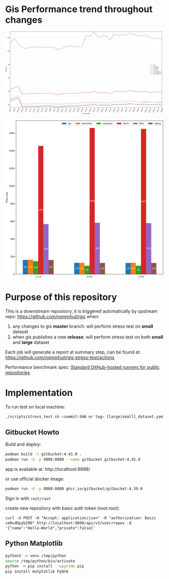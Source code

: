 # Gis Performance trend throughout changes

![performance visualize](data/gis_performance.svg)


![performance visualize](data/big/gis_performance.svg)

# Purpose of this repository

This is a downstream repository, it is triggered automatically by upstream repo: https://github.com/nqminhuit/gis when:

1. any changes to gis **master** branch: will perform stress test on **small** dataset
2. when gis publishes a new **release**: will perform stress test on both **small** and **large** dataset


Each job will generate a report at summary step, can be found at: https://github.com/nqminhuit/gis-stress-test/actions

Performance benchmark spec: [Standard GitHub-hosted runners for public repositories](https://docs.github.com/en/actions/using-github-hosted-runners/about-github-hosted-runners/about-github-hosted-runners#standard-github-hosted-runners-for-public-repositories)

# Implementation

To run test on local machine:
```bash
./scripts/stress_test.sh <commit-SHA or tag> [large|small]_dataset.yaml
```

## Gitbucket Howto

Build and deploy:
```bash
podman build -t gitbucket:4.41.0 .
podman run -d -p 9898:8080 --name gitbucket gitbucket:4.41.0
```
app is available at: http://localhost:9898/

or use official docker image:
```bash
podman run -d -p 8080:8080 ghcr.io/gitbucket/gitbucket:4.39.0
```

Sign in with `root/root`

create new repository with basic auth token (root:root):
```
curl -X POST -H "Accept: application/json" -H "authorization: Basic cm9vdDpyb290" http://localhost:9898/api/v3/user/repos -d '{"name":"Hello-World","private":false}'
```

## Python Matplotlib

```bash
python3 -m venv /tmp/python
source /tmp/python/bin/activate
python -m pip install --upgrade pip
pip install matplotlib PyQt6
```
